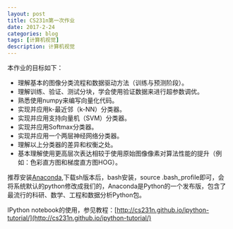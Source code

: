 ```yaml
---
layout: post
title: CS231n第一次作业
date: 2017-2-24
categories: blog
tags: [计算机视觉]
description: 计算机视觉
---
```


本作业的目标如下：

- 理解基本的图像分类流程和数据驱动方法（训练与预测阶段）。
- 理解训练、验证、测试分块，学会使用验证数据来进行超参数调优。
- 熟悉使用numpy来编写向量化代码。
- 实现并应用k-最近邻（k-NN）分类器。
- 实现并应用支持向量机（SVM）分类器。
- 实现并应用Softmax分类器。
- 实现并应用一个两层神经网络分类器。
- 理解以上分类器的差异和权衡之处。
- 基本理解使用更高层次表达相较于使用原始图像像素对算法性能的提升（例如：色彩直方图和梯度直方图HOG）。

推荐安装[Anaconda](http://link.zhihu.com/?target=https%3A//www.continuum.io/downloads),下载sh版本后，bash安装，source .bash_profile即可，会将系统默认的python修改成我们的，Anaconda是Python的一个发布版，包含了最流行的科研、数学、工程和数据分析Python包。

IPython notebook的使用，参见教程：[http://cs231n.github.io/ipython-tutorial/](http://cs231n.github.io/ipython-tutorial/)

